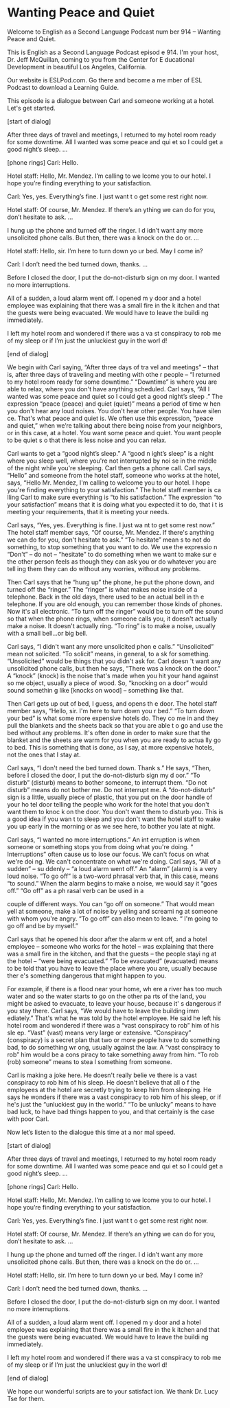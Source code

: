 # Wanting Peace and Quiet

Welcome to English as a Second Language Podcast num ber 914 – Wanting Peace and Quiet.  

This is English as a Second Language Podcast episod e 914. I'm your host, Dr. Jeff McQuillan, coming to you from the Center for E ducational Development in beautiful Los Angeles, California.  

Our website is ESLPod.com. Go there and become a me mber of ESL Podcast to download a Learning Guide.  

This episode is a dialogue between Carl and someone  working at a hotel. Let's get started.  

[start of dialog] 

After three days of travel and meetings, I returned  to my hotel room ready for some downtime.  All I wanted was some peace and qui et so I could get a good night’s sleep. ... 

[phone rings]  Carl:  Hello. 

Hotel staff:  Hello, Mr. Mendez.  I’m calling to we lcome you to our hotel.  I hope you’re finding everything to your satisfaction.  

Carl:  Yes, yes.  Everything’s fine.  I just want t o get some rest right now. 

Hotel staff:  Of course, Mr. Mendez.  If there’s an ything we can do for you, don’t hesitate to ask. ... 

I hung up the phone and turned off the ringer.  I d idn’t want any more unsolicited phone calls.  But then, there was a knock on the do or. ... 

Hotel staff:  Hello, sir.  I’m here to turn down yo ur bed.  May I come in? 

Carl:  I don’t need the bed turned down, thanks. ... 

Before I closed the door, I put the do-not-disturb sign on my door.  I wanted no more interruptions. 

All of a sudden, a loud alarm went off.  I opened m y door and a hotel employee was explaining that there was a small fire in the k itchen and that the guests were being evacuated.  We would have to leave the buildi ng immediately. 

I left my hotel room and wondered if there was a va st conspiracy to rob me of my sleep or if I’m just the unluckiest guy in the worl d! 

[end of dialog] 

We begin with Carl saying, “After three days of tra vel and meetings” – that is, after three days of traveling and meeting with othe r people – “I returned to my hotel room ready for some downtime.” “Downtime” is where you are able to relax, where you don't have anything scheduled. Carl says,  “All I wanted was some peace and quiet so I could get a good night’s sleep .” The expression “peace (peace) and quiet (quiet)” means a period of time w hen you don't hear any loud noises. You don't hear other people. You have silen ce. That's what peace and quiet is. We often use this expression, “peace and quiet,” when we’re talking about there being noise from your neighbors, or in this case, at a hotel. You want some peace and quiet. You want people to be quiet s o that there is less noise and you can relax. 

Carl wants to get a “good night’s sleep.” A “good n ight’s sleep” is a night where you sleep well, where you're not interrupted by noi se in the middle of the night while you're sleeping. Carl then gets a phone call.  Carl says, “Hello” and someone from the hotel staff, someone who works at the hotel, says, “Hello Mr. Mendez, I'm calling to welcome you to our hotel. I hope you're finding everything to your satisfaction.” The hotel staff member is ca lling Carl to make sure everything is “to his satisfaction.” The expression  “to your satisfaction” means that it is doing what you expected it to do, that i t is meeting your requirements, that it is meeting your needs.  

Carl says, “Yes, yes. Everything is fine. I just wa nt to get some rest now.” The hotel staff member says, “Of course, Mr. Mendez. If  there's anything we can do for you, don't hesitate to ask.” “To hesitate” mean s to not do something, to stop something that you want to do. We use the expressio n “Don't” – do not – “hesitate” to do something when we want to make sur e the other person feels as though they can ask you or do whatever you are tell ing them they can do without any worries, without any problems.  

Then Carl says that he “hung up” the phone, he put the phone down, and turned off the “ringer.” The “ringer” is what makes noise inside of a telephone. Back in the old days, there used to be an actual bell in th e telephone. If you are old enough, you can remember those kinds of phones. Now  it's all electronic. “To turn off the ringer” would be to turn off the sound  so that when the phone rings, when someone calls you, it doesn't actually make a noise. It doesn't actually ring. “To ring” is to make a noise, usually with a small bell…or big bell.  

Carl says, “I didn't want any more unsolicited phon e calls.” “Unsolicited” mean not solicited. “To solicit” means, in general, to a sk for something. “Unsolicited” would be things that you didn't ask for. Carl doesn 't want any unsolicited phone calls, but then he says, “There was a knock on the door.” A “knock” (knock) is the noise that's made when you hit your hand against so me object, usually a piece of wood. So, “knocking on a door” would sound somethin g like [knocks on wood] – something like that.  

Then Carl gets up out of bed, I guess, and opens th e door. The hotel staff member says, “Hello, sir. I'm here to turn down you r bed.” “To turn down your bed” is what some more expensive hotels do. They co me in and they pull the blankets and the sheets back so that you are able t o go and use the bed without any problems. It's often done in order to make sure  that the blanket and the sheets are warm for you when you are ready to actua lly go to bed. This is something that is done, as I say, at more expensive  hotels, not the ones that I stay at.  

Carl says, “I don't need the bed turned down. Thank s.” He says, “Then, before I closed the door, I put the do-not-disturb sign my d oor.” “To disturb” (disturb) means to bother someone, to interrupt them. “Do not  disturb” means do not bother me. Do not interrupt me. A “do-not-disturb” sign is a little, usually piece of plastic, that you put on the door handle of your ho tel door telling the people who work for the hotel that you don't want them to knoc k on the door. You don't want them to disturb you. This is a good idea if you wan t to sleep and you don't want the hotel staff to wake you up early in the morning  or as we see here, to bother you late at night.  

Carl says, “I wanted no more interruptions.” An int erruption is when someone or something stops you from doing what you're doing. “ Interruptions” often cause us to lose our focus. We can't focus on what we're doi ng. We can't concentrate on what we're doing. Carl says, “All of a sudden” – su ddenly – “a loud alarm went off.” An “alarm” (alarm) is a very loud noise. “To go off” is a two-word phrasal verb that, in this case, means “to sound.” When the  alarm begins to make a noise, we would say it “goes off.” “Go off” as a ph rasal verb can be used in a  

couple of different ways. You can “go off on  someone.” That would mean yell at someone, make a lot of noise by yelling and screami ng at someone with whom you're angry. “To go off” can also mean to leave. “ I'm going to go off and be by myself.” 

Carl says that he opened his door after the alarm w ent off, and a hotel employee – someone who works for the hotel – was explaining that there was a small fire in the kitchen, and that the guests – the people stayi ng at the hotel – “were being evacuated.” “To be evacuated” (evacuated) means to be told that you have to leave the place where you are, usually because ther e's something dangerous that might happen to you.  

For example, if there is a flood near your home, wh ere a river has too much water and so the water starts to go on the other pa rts of the land, you might be asked to evacuate, to leave your house, because it' s dangerous if you stay there. Carl says, “We would have to leave the building imm ediately.” That's what he was told by the hotel employee. He said he left his  hotel room and wondered if there was a “vast conspiracy to rob” him of his sle ep. “Vast” (vast) means very large or extensive. “Conspiracy” (conspiracy) is a secret plan that two or more people have to do something bad, to do something wr ong, usually against the law. A “vast conspiracy to rob” him would be a cons piracy to take something away from him. “To rob (rob) someone” means to stea l something from someone.  

Carl is making a joke here. He doesn't really belie ve there is a vast conspiracy to rob him of his sleep. He doesn't believe that all o f the employees at the hotel are secretly trying to keep him from sleeping. He says he wonders if there was a vast conspiracy to rob him of his sleep, or if he's just  the “unluckiest guy in the world.” “To be unlucky” means to have bad luck, to have bad  things happen to you, and that certainly is the case with poor Carl. 

Now let’s listen to the dialogue this time at a nor mal speed.  

[start of dialog] 

After three days of travel and meetings, I returned  to my hotel room ready for some downtime.  All I wanted was some peace and qui et so I could get a good night’s sleep. ... 

[phone rings]  Carl:  Hello. 

Hotel staff:  Hello, Mr. Mendez.  I’m calling to we lcome you to our hotel.  I hope you’re finding everything to your satisfaction.  

Carl:  Yes, yes.  Everything’s fine.  I just want t o get some rest right now. 

Hotel staff:  Of course, Mr. Mendez.  If there’s an ything we can do for you, don’t hesitate to ask. ... 

I hung up the phone and turned off the ringer.  I d idn’t want any more unsolicited phone calls.  But then, there was a knock on the do or. ... 

Hotel staff:  Hello, sir.  I’m here to turn down yo ur bed.  May I come in? 

Carl:  I don’t need the bed turned down, thanks. ... 

Before I closed the door, I put the do-not-disturb sign on my door.  I wanted no more interruptions. 

All of a sudden, a loud alarm went off.  I opened m y door and a hotel employee was explaining that there was a small fire in the k itchen and that the guests were being evacuated.  We would have to leave the buildi ng immediately. 

I left my hotel room and wondered if there was a va st conspiracy to rob me of my sleep or if I’m just the unluckiest guy in the worl d! 

[end of dialog] 

We hope our wonderful scripts are to your satisfact ion. We thank Dr. Lucy Tse for them.  

